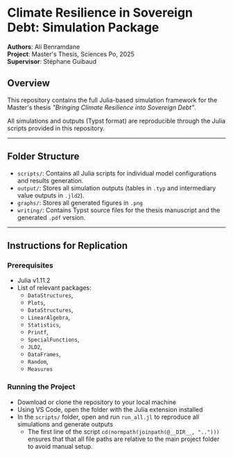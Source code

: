 # Climate Resilience in Sovereign Debt: Simulation Package

**Authors**: Ali Benramdane \
**Project**: Master's Thesis, Sciences Po, 2025  \
**Supervisor**: Stéphane Guibaud

## Overview

This repository contains the full Julia-based simulation framework for the Master's thesis *"Bringing Climate Resilience into Sovereign Debt"*. 

All simulations and outputs (Typst format) are reproducible through the Julia scripts provided in this repository.

---

## Folder Structure

- `scripts/`: Contains all Julia scripts for individual model configurations and results generation.
- `output/`: Stores all simulation outputs (tables in `.typ` and intermediary value outputs in `.jld2`).
- `graphs/`: Stores all generated figures in `.png`
- `writing/`: Contains Typst source files for the thesis manuscript and the generated `.pdf` version.

---

## Instructions for Replication

### Prerequisites

- Julia v1.11.2
- List of relevant packages: 
  - `DataStructures`, 
  - `Plots`, 
  - `DataStructures`,
  - `LinearAlgebra`, 
  - `Statistics`, 
  - `Printf`, 
  - `SpecialFunctions`, 
  - `JLD2`, 
  - `DataFrames`,
  - `Random`,
  - `Measures`

### Running the Project
- Download or clone the repository to your local machine
- Using VS Code, open the folder with the Julia extension installed
- In the `scripts/` folder, open and run `run_all.jl` to reproduce all simulations and generate outputs
  - The first line of the script `cd(normpath(joinpath(@__DIR__, "..")))` ensures that that all file paths are relative to the main project folder to avoid manual setup.




